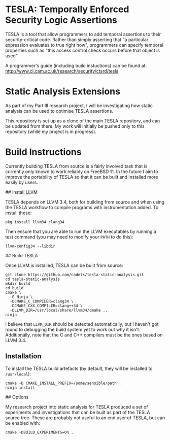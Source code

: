 # TESLA: Temporally Enforced Security Logic Assertions

TESLA is a tool that allow programmers to add temporal assertions to
their security-critical code. Rather than simply asserting that
"a particular expression evaluates to true right now", programmers
can specify temporal properties such as "this access control check
occurs before that object is used".

A programmer's guide (including build instuctions) can be found at:
http://www.cl.cam.ac.uk/research/security/ctsrd/tesla

# Static Analysis Extensions

As part of my Part III research project, I will be investigating how static
analysis can be used to optimise TESLA assertions.

This repository is set up as a clone of the main TESLA repository, and can be
updated from there. My work will initially be pushed only to this repository
(while my project is in progress).

# Build Instructions

Currently building TESLA from source is a fairly involved task that is currently
only known to work reliably on FreeBSD 11. In the future I aim to improve the
portability of TESLA so that it can be built and installed more easily by users.

## Install LLVM

TESLA depends on LLVM 3.4, both for building from source and when using the
TESLA workflow to compile programs with instrumentation added. To install these:

```
pkg install llvm34 clang34
```

Then ensure that you are able to run the LLVM executables by running a test
command (you may need to modify your `PATH` to do this):

```
llvm-config34 --libdir
```

## Build TESLA

Once LLVM is installed, TESLA can be built from source:

```
git clone https://github.com/cadets/tesla-static-analysis.git
cd tesla-static-analysis
mkdir build
cd build
cmake \
  -G Ninja \
  -DCMAKE_C_COMPILER=clang34 \
  -DCMAKE_CXX_COMPILER=clang++34 \
  -DLLVM_DIR=/usr/local/share/llvm34/cmake ..
ninja
```

I believe that `LLVM_DIR` should be detected automatically, but I haven't got
round to debugging the build system yet to work out why it isn't. Additionally,
note that the C and C++ compilers must be the ones based on LLVM 3.4.

## Installation

To install the TESLA build artefacts (by default, they will be installed to
`/usr/local`):

```
cmake -D CMAKE_INSTALL_PREFIX=/some/sensible/path .
ninja install
```

## Options

My research project into static analysis for TESLA produced a set of experiments
and investigations that can be built as part of the TESLA source tree. These are
probably not useful to an end user of TESLA, but can be enabled with:

```
cmake -DBUILD_EXPERIMENTS=On .
```

